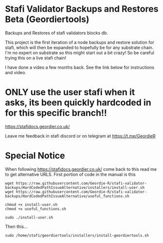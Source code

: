 # Stafi Validator Backups and Restores Beta (Geordiertools)
Backups and Restores of stafi validators blocks db.

This project is the first iteration of a node backups and restore solution for stafi, which will then be expanded to hopefully be for any substrate chain.  I'm no expert on substrate so this might start out a bit crazy! So be careful trying this on a live stafi chain!

I have done a video a few months back. See the link below for instructions and video. 

# ONLY use the user stafi when it asks, its been quickly hardcoded in for this specific branch!!

https://stafidocs.geordier.co.uk/

Leave me feedback in stafi discord or on telegram at https://t.me/GeordieR

# Special Notice

When following https://stafidocs.geordier.co.uk/ come back to this read me to get alternative URLS.  First portion of code in the manual is this

```cd ~
wget https://raw.githubusercontent.com/Geordie-R/stafi-validator-backups/HardCodedPathIssueAlternative/installers/install-user.sh
wget https://raw.githubusercontent.com/Geordie-R/stafi-validator-backups/HardCodedPathIssueAlternative/useful_functions.sh

chmod +x install-user.sh
chmod +x useful_functions.sh

sudo ./install-user.sh
```

Then this...

```
sudo /home/stafi/geordiertools/installers/install-geordiertools.sh
```

